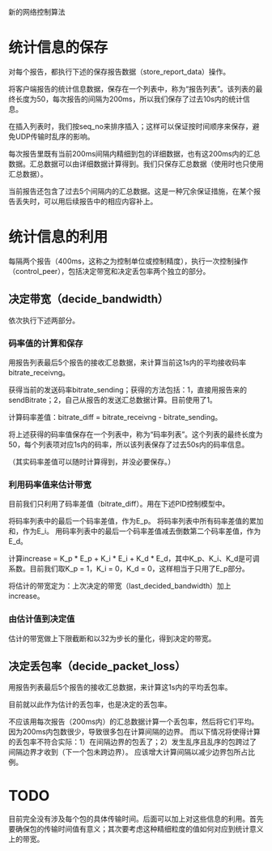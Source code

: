 新的网络控制算法

# 统计信息的保存

对每个报告，都执行下述的保存报告数据（store_report_data）操作。

将客户端报告的统计信息数据，保存在一个列表中，称为“报告列表”。该列表的最终长度为50，每次报告的间隔为200ms，所以我们保存了过去10s内的统计信息。

在插入列表时，我们按seq_no来排序插入；这样可以保证按时间顺序来保存，避免UDP传输时乱序的影响。

每次报告里既有当前200ms间隔内精细到包的详细数据，也有这200ms内的汇总数据。汇总数据可以由详细数据计算得到。我们只保存汇总数据（使用时也只使用汇总数据）。

当前报告还包含了过去5个间隔内的汇总数据。这是一种冗余保证措施，在某个报告丢失时，可以用后续报告中的相应内容补上。

# 统计信息的利用

每隔两个报告（400ms，这称之为控制单位或控制精度），执行一次控制操作（control_peer），包括决定带宽和决定丢包率两个独立的部分。

## 决定带宽（decide_bandwidth）

依次执行下述两部分。

### 码率值的计算和保存

用报告列表最后5个报告的接收汇总数据，来计算当前这1s内的平均接收码率bitrate_receivng。

获得当前的发送码率bitrate_sending；获得的方法包括：1，直接用报告来的sendBitrate；2，自己从报告的发送汇总数据计算。目前使用了1。

计算码率差值：bitrate_diff = bitrate_receivng - bitrate_sending。

将上述获得的码率值保存在一个列表中，称为“码率列表”。这个列表的最终长度为50，每个列表项对应1s内的码率，所以该列表保存了过去50s内的码率信息。

（其实码率差值可以随时计算得到，并没必要保存。）

### 利用码率值来估计带宽

目前我们只利用了码率差值（bitrate_diff）。用在下述PID控制模型中。

将码率列表中的最后一个码率差值，作为E_p。
将码率列表中所有码率差值的累加和，作为E_i。
用码率列表中的最后一个码率差值减去倒数第二个码率差值，作为E_d。

计算increase = K_p * E_p + K_i * E_i + K_d * E_d，其中K_p、K_i、K_d是可调系数。目前我们取K_p = 1，K_i = 0，K_d = 0，这样相当于只用了E_p部分。

将估计的带宽定为：上次决定的带宽（last_decided_bandwidth）加上increase。

### 由估计值到决定值

估计的带宽做上下限截断和以32为步长的量化，得到决定的带宽。

## 决定丢包率（decide_packet_loss）

用报告列表最后5个报告的接收汇总数据，来计算这1s内的平均丢包率。

目前就以此作为估计的丢包率，也是决定的丢包率。

不应该用每次报告（200ms内）的汇总数据计算一个丢包率，然后将它们平均。因为200ms内包数很少，导致很多包在计算间隔的边界。
而以下情况将使得计算的丢包率不符合实际：1）在间隔边界的包丢了；2）发生乱序且乱序的包跨过了间隔边界才收到（下一个包未跨边界）。
应该增大计算间隔以减少边界包所占比例。

# TODO

目前完全没有涉及每个包的具体传输时间。后面可以加上对这些信息的利用。首先要确保包的传输时间值有意义；其次要考虑这种精细粒度的值如何对应到统计意义上的带宽。

